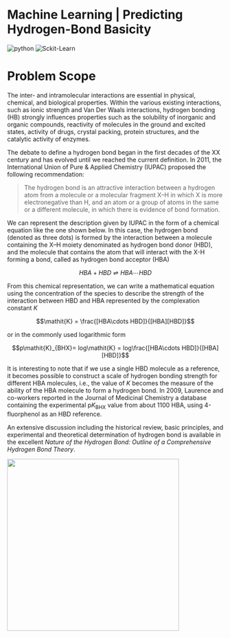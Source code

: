 # Machine Learning | Predicting Hydrogen-Bond Basicity



![python](https://img.shields.io/badge/Python-3776AB?style=for-the-badge&logo=python&logoColor=white) ![Sckit-Learn](https://img.shields.io/badge/Scikitlearn-F7931E?style=for-the-badge&logo=scikitlearn&logoColor=white)

# Problem Scope
  The inter- and intramolecular interactions are essential in physical, chemical, and biological properties. Within the various existing interactions, such as ionic strength and Van Der Waals interactions, hydrogen bonding (HB) strongly influences properties such as the solubility of inorganic and organic compounds, reactivity of molecules in the ground and excited states, activity of drugs, crystal packing, protein structures, and the catalytic activity of enzymes.
  
  
  The debate to define a hydrogen bond began in the first decades of the XX century and has evolved until we reached the current definition. In 2011, the International Union of Pure & Applied Chemistry (IUPAC) proposed the following recommendation:
> The hydrogen bond is an attractive interaction between a hydrogen atom from a molecule or a molecular fragment X–H in which X is more electronegative than H, and an atom or a group of atoms in the same or a different molecule, in which there is evidence of bond formation.

   We can represent the description given by IUPAC in the form of a chemical equation like the one shown below. In this case, the hydrogen bond (denoted as three dots) is formed by the interaction between a molecule containing the X–H moiety denominated as hydrogen bond donor (HBD), and the molecule that contains the atom that will interact with the X-H forming a bond, called as hydrogen bond acceptor (HBA)

$$HBA + HBD \rightleftharpoons HBA\cdots HBD$$

  From this chemical representation, we can write a mathematical equation using the concentration of the species to describe the strength of the interaction between HBD and HBA represented by the complexation constant _K_

$$\mathit{K} = \frac{[HBA\cdots HBD]}{[HBA][HBD]}$$

or in the commonly used logarithmic form

$$p\mathit{K}_{BHX}= log\mathit{K} = log\frac{[HBA\cdots HBD]}{[HBA][HBD]}$$

It is interesting to note that if we use a single HBD molecule as a reference, it becomes possible to construct a scale of hydrogen bonding strength for different HBA molecules, i.e., the value of _K_ becomes the measure of the ability of the HBA molecule to form a hydrogen bond. In 2009, Laurence and co-workers reported in the Journal of Medicinal Chemistry a database containing the experimental p*K*<sub>BHX</sub> value from about 1100 HBA, using 4-fluorphenol as an HBD reference.

An extensive discussion including the historical review, basic principles, and experimental and theoretical determination of hydrogen bond is available in the excellent _Nature of the Hydrogen Bond: Outline of a Comprehensive Hydrogen Bond Theory_.

<a href="https://academic.oup.com/book/11749"/><img src="https://user-images.githubusercontent.com/8021054/210620687-ffb8cb2b-1bd3-4f3f-9a5e-c1f46c64e57b.PNG" height="400"/>
